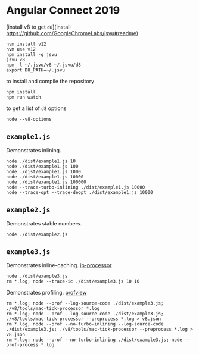 # Angular Connect 2019

[install v8 to get `d8`](install https://github.com/GoogleChromeLabs/jsvu#readme)
```
nvm install v12
nvm use v12
npm install -g jsvu
jsvu v8
npm -l ~/.jsvu/v8 ~/.jsvu/d8
export D8_PATH=~/.jsvu
```

to install and compile the repository
```
npm install
npm run watch
```

to get a list of `d8` options
```
node --v8-options
```

## `example1.js`

Demonstrates inlining.
```
node ./dist/example1.js 10
node ./dist/example1.js 100
node ./dist/example1.js 1000
node ./dist/example1.js 10000
node ./dist/example1.js 100000
node --trace-turbo-inlining ./dist/example1.js 10000
node --trace-opt --trace-deopt ./dist/example1.js 10000
```


## `example2.js`

Demonstrates stable numbers.
```
node ./dist/example2.js
```


## `example3.js`

Demonstrates inline-caching. [ip-processor](./v8/tools/ic-explorer.html)

```
node ./dist/example3.js
rm *.log; node --trace-ic ./dist/example3.js 10 10
```

Demonstrates profiling. [profview](./v8/tools/profview/index.html)

```
rm *.log; node --prof --log-source-code ./dist/example3.js; ./v8/tools/mac-tick-processor *.log 
rm *.log; node --prof --log-source-code ./dist/example3.js; ./v8/tools/mac-tick-processor --preprocess *.log > v8.json
rm *.log; node --prof --no-turbo-inlining --log-source-code ./dist/example3.js; ./v8/tools/mac-tick-processor --preprocess *.log > v8.json
rm *.log; node --prof --no-turbo-inlining ./dist/example3.js; node --prof-process *.log 
```